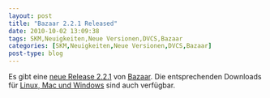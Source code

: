 ```yaml
---
layout: post
title: "Bazaar 2.2.1 Released"
date: 2010-10-02 13:09:38
tags: SKM,Neuigkeiten,Neue Versionen,DVCS,Bazaar
categories: [SKM,Neuigkeiten,Neue Versionen,DVCS,Bazaar]
post-type: blog
---
```

Es gibt eine [neue Release 2.2.1](https://launchpad.net/bzr/+announcement/6837) von 
[Bazaar](http://bazaar-vcs.org). Die entsprechenden Downloads für 
[Linux, Mac und Windows](https://launchpad.net/bzr/2.2/2.2.1/) 
sind auch verfügbar.
